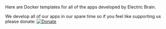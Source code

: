 Here are Docker templates for all of the apps developed by Electric Brain.

We develop all of our apps in our spare time so if you feel like supporting us please donate:
[![Donate](https://img.shields.io/badge/Donate-PayPal-green.svg)](9EC6MMLG7KLNA)
